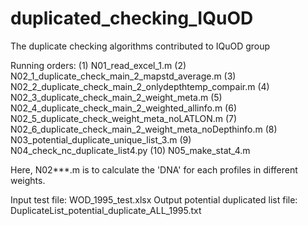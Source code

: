 # duplicated_checking_IQuOD
The duplicate checking algorithms contributed to IQuOD group


Running orders:
(1) N01_read_excel_1.m
(2) N02_1_duplicate_check_main_2_mapstd_average.m
(3) N02_2_duplicate_check_main_2_onlydepthtemp_compair.m
(4) N02_3_duplicate_check_main_2_weight_meta.m
(5) N02_4_duplicate_check_main_2_weighted_allinfo.m
(6) N02_5_duplicate_check_weight_meta_noLATLON.m
(7) N02_6_duplicate_check_main_2_weight_meta_noDepthinfo.m
(8) N03_potential_duplicate_unique_list_3.m
(9) N04_check_nc_duplicate_list4.py
(10) N05_make_stat_4.m

Here, N02***.m is to calculate the 'DNA' for each profiles in different weights.

Input test file: WOD_1995_test.xlsx
Output potential duplicated list file: DuplicateList_potential_duplicate_ALL_1995.txt
